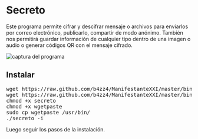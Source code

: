 # Secreto

Este programa permite cifrar y descifrar mensaje o archivos para enviarlos por correo electrónico, publicarlo, compartir de modo anónimo. También nos permitirá guardar información de cualquier tipo dentro de una imagen o audio o generar códigos QR con el mensaje cifrado.

![captura del programa](../img/cifrado.png)

## Instalar

<pre>
wget https://raw.github.com/b4zz4/ManifestanteXXI/master/bin/secreto
wget https://raw.github.com/b4zz4/ManifestanteXXI/master/bin/wgetpaste
chmod +x secreto
chmod +x wgetpaste
sudo cp wgetpaste /usr/bin/
./secreto -i
</pre>

Luego seguir los pasos de la instalación.
